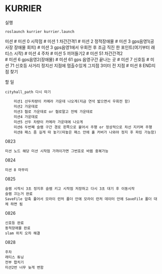 # KURRIER

실행

    roslaunch kurrier kurrier.launch

미션
    # 미션 0 시작점
    # 미션 1 차간간격1
    # 미션 2 정적장애물
    # 미션 3 gps음영1(공사장 장애물 회피)
    # 미션 3 gps음영1에서 우회전 후 조금 직진 한 포인트(여기부터 래티스 시작)
    # 미션 4 주차
    # 미션 5 끼어들기2
    # 미션 51 차간간격2        
    # 미션 6 gps음영2(장애물)
    # 미션 61 gps 음영구간 끝나는 곳
    # 미션 7 신호등
    # 미션 71 신호등 사거리 정지선 지점에 멈출수있게 그지점 3미터 전 지점
    # 미션 8 END지점 찾기

할 일
    
    cityhall_path 다시 따기

        미션1 선두차량이 카메라 가운데 나오게(지금 연석 밟으면서 우회전 함)
        미션2 가운데로
        미션3 협로 가운데로 or 협로말고 전체 가운데로
        미션4 가운데로
        미션5 선두 차량이 카메라 가운데에 나오게
        미션6 두번째 슬램 구간 경로 왼쪽으로 붙어서 주행 or 정상적으로 차선 지키며 주행
        미션8 패스 좀 길게 따 놓기(따놓은 패스 안에 홀 커버가 나와야 정지 후 파킹 가능함)

0823

    미션 노드 해당 미션 시작점 가까이가면 그번호로 바뀜 중복가능

0824

    미션 8 마무리

0825

    슬램 시작시 3초 정지후 슬램 키고 시작점 저장하고 다시 3초 대기 후 이동시작
    슬램 끄는거 완료
    SaveFile 압축 풀어서 모라이 런처 폴더 안에 모라이 런처 데이터 안에 SaveFile 폴더 대체 하면 됨

0826

    신호등 완료
    동적장애물 완료
    slam 위치 오차 해결


0828

    주차
    래티스 튜닝
    전부 합치기
    미션2번 너무 늦게 변함